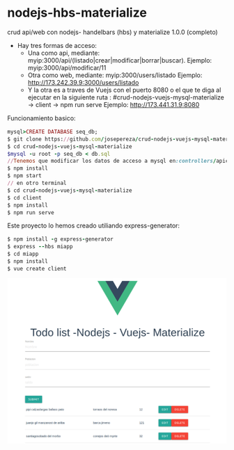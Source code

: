 # nodejs-hbs-materialize
crud api/web con nodejs- handelbars (hbs) y materialize 1.0.0 (completo)

- Hay tres formas de acceso:
  * Una como api, mediante: myip:3000/api/(listado|crear|modificar|borrar|buscar).
     Ejemplo: myip:3000/api/modificar/11
  * Otra como web, mediante: myip:3000/users/listado
     Ejemplo: http://173.242.39.9:3000/users/listado
  * Y la otra es a traves de Vuejs con el puerto 8080 o el que te diga al ejecutar en la siguiente ruta : 
     #crud-nodejs-vuejs-mysql-materialize -> client ->  npm run serve
     Ejemplo: http://173.441.31.9:8080

Funcionamiento basico:
```ruby
mysql>CREATE DATABASE seq_db;
$ git clone https://github.com/josepereza/crud-nodejs-vuejs-mysql-materialize.git
$ cd crud-nodejs-vuejs-mysql-materialize
$mysql -u root -p seq_db < db.sql
//Tenemos que modificar los datos de acceso a mysql en:controllers/apicrud.js  y controllers/listado.js
$ npm install
$ npm start
// en otro terminal
$ cd crud-nodejs-vuejs-mysql-materialize
$ cd client
$ npm install
$ npm run serve
```

Este proyecto lo hemos creado utiliando express-generator:

```ruby
$ npm install -g express-generator
$ express --hbs miapp
$ cd miapp
$ npm install
$ vue create client


```
![Alt text](todolist2.png)
